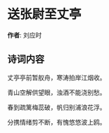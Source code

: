 # 送张尉至丈亭

**作者**: 刘应时

## 诗词内容

丈亭亭前暂舣舟，寒涛拍岸江烟收。

青山空解供望眼，浊酒不能浇别愁。

春到疏篱梅蕊破，帆归别浦浪花浮。

分携情绪剪不断，有愧悠悠波上鸥。

